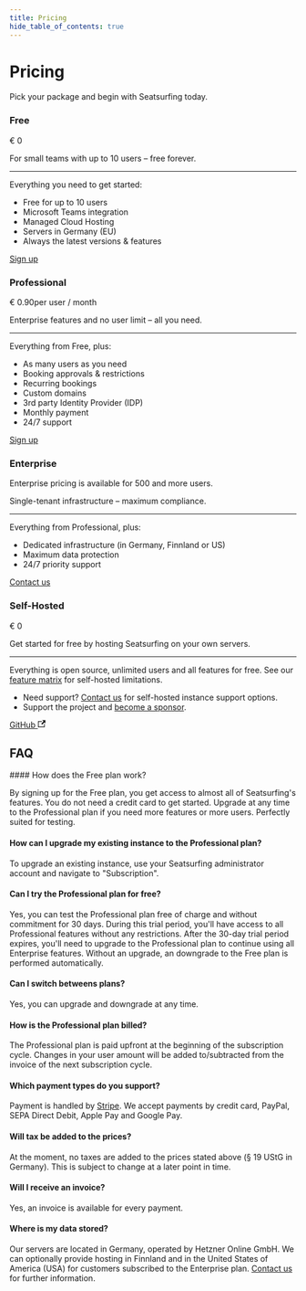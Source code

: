 ```yaml
---
title: Pricing
hide_table_of_contents: true
---
```


# Pricing

Pick your package and begin with Seatsurfing today.

<section className="pricing-models">
    <div className="pricing-model pricing-model-free">
        <h3>Free</h3>
        <p className="pricing-price">€ 0</p>
        <p>For small teams with up to 10 users – free forever.</p>
        <hr />
        <p>Everything you need to get started:</p>
        <ul class="fa-ul">
            <li><span class="fa-li"><i class="fa-solid fa-circle-check"></i></span> Free for up to 10 users</li>
            <li><span class="fa-li"><i class="fa-solid fa-circle-check"></i></span> Microsoft Teams integration</li>
            <li><span class="fa-li"><i class="fa-solid fa-circle-check"></i></span> Managed Cloud Hosting</li>
            <li><span class="fa-li"><i class="fa-solid fa-circle-check"></i></span> Servers in Germany (EU)</li>
            <li><span class="fa-li"><i class="fa-solid fa-circle-check"></i></span> Always the latest versions &amp; features</li>
        </ul>
        <a href="/sign-up" className="button button--primary button--lg">Sign up</a>
    </div>
    <div className="pricing-model pricing-model-highlight border-gradient-purple">
        <h3>Professional</h3>
        <p className="pricing-price">€ 0.90<span className="pricing-price-suffix">per user / month</span></p>
        <p>Enterprise features and no user limit – all you need.</p>
        <hr />
        <p>Everything from Free, plus:</p>
        <ul class="fa-ul">
            <li><span class="fa-li"><i class="fa-solid fa-circle-check"></i></span> As many users as you need</li>
            <li><span class="fa-li"><i class="fa-solid fa-circle-check"></i></span> Booking approvals & restrictions</li>
            <li><span class="fa-li"><i class="fa-solid fa-circle-check"></i></span> Recurring bookings</li>
            <li><span class="fa-li"><i class="fa-solid fa-circle-check"></i></span> Custom domains</li>
            <li><span class="fa-li"><i class="fa-solid fa-circle-check"></i></span> 3rd party Identity Provider (IDP)</li>
            <li><span class="fa-li"><i class="fa-solid fa-circle-check"></i></span> Monthly payment</li>
            <li><span class="fa-li"><i class="fa-solid fa-circle-check"></i></span> 24/7 support</li>
        </ul>
        <a href="/sign-up?paid" className="button button--primary button--lg button-gradient">Sign up</a>
    </div>
    <div className="pricing-model pricing-model-enterprise">
        <h3>Enterprise</h3>
        <p className="pricing-price"><span className="pricing-enterprise">Enterprise pricing is available for 500 and more users.</span></p>
        <p>Single-tenant infrastructure – maximum compliance.</p>
        <hr />
        <p>Everything from Professional, plus:</p>
        <ul class="fa-ul">
            <li><span class="fa-li"><i class="fa-solid fa-circle-check"></i></span> Dedicated infrastructure (in Germany, Finnland or US)</li>
            <li><span class="fa-li"><i class="fa-solid fa-circle-check"></i></span> Maximum data protection</li>
            <li><span class="fa-li"><i class="fa-solid fa-circle-check"></i></span> 24/7 priority support</li>
        </ul>
        <a href="/contact" target="_blank" className="button button--primary button--lg">Contact us</a>
    </div>
    <div className="pricing-model pricing-model-oss">
        <h3>Self-Hosted</h3>
        <p className="pricing-price">€ 0</p>
        <p>Get started for free by hosting Seatsurfing on your own servers.</p>
        <hr />
        <p>Everything is open source, unlimited users and all features for free. See our <a href="/features">feature matrix</a> for self-hosted limitations.</p>
        <ul class="fa-ul">
            <li class="margin-bottom--md"><span class="fa-li"><i class="fa-solid fa-headset"></i></span> Need support? <a href="https://github.com/sponsors/seatsurfing" target="_blank">Contact us</a> for self-hosted instance support options.</li>
            <li><span class="fa-li"><i class="fa-solid fa-hand-holding-heart"></i></span> Support the project and <a href="https://github.com/sponsors/seatsurfing" target="_blank">become a sponsor</a>.</li>
        </ul>
        <a href="https://github.com/seatsurfing/seatsurfing" target="_blank" className="button button--secondary button--lg">GitHub <svg width="13.5" height="13.5" aria-hidden="true" viewBox="0 0 24 24" className="iconExternalLink_node_modules-@docusaurus-theme-classic-lib-theme-Icon-ExternalLink-styles-module"><path fill="currentColor" d="M21 13v10h-21v-19h12v2h-10v15h17v-8h2zm3-12h-10.988l4.035 4-6.977 7.07 2.828 2.828 6.977-7.07 4.125 4.172v-11z"></path></svg></a>
    </div>

</section>

## FAQ

<div className="faq">
#### How does the Free plan work?

By signing up for the Free plan, you get access to almost all of Seatsurfing's features. You do not need a credit card to get started. Upgrade at any time to the Professional plan if you need more features or more users. Perfectly suited for testing.

#### How can I upgrade my existing instance to the Professional plan?

To upgrade an existing instance, use your Seatsurfing administrator account and navigate to "Subscription".

#### Can I try the Professional plan for free?

Yes, you can test the Professional plan free of charge and without commitment for 30 days. During this trial period, you'll have access to all Professional features without any restrictions. After the 30-day trial period expires, you'll need to upgrade to the Professional plan to continue using all Enterprise features. Without an upgrade, an downgrade to the Free plan is performed automatically.

#### Can I switch betweens plans?

Yes, you can upgrade and downgrade at any time.

#### How is the Professional plan billed?

The Professional plan is paid upfront at the beginning of the subscription cycle. Changes in your user amount will be added to/subtracted from the invoice of the next subscription cycle.

#### Which payment types do you support?

Payment is handled by [Stripe](https://stripe.com). We accept payments by credit card, PayPal, SEPA Direct Debit, Apple Pay and Google Pay.

#### Will tax be added to the prices?

At the moment, no taxes are added to the prices stated above (§ 19 UStG in Germany). This is subject to change at a later point in time.

#### Will I receive an invoice?

Yes, an invoice is available for every payment.

#### Where is my data stored?

Our servers are located in Germany, operated by Hetzner Online GmbH. We can optionally provide hosting in Finnland and in the United States of America (USA) for customers subscribed to the Enterprise plan. [Contact us](/contact) for further information.

</div>
